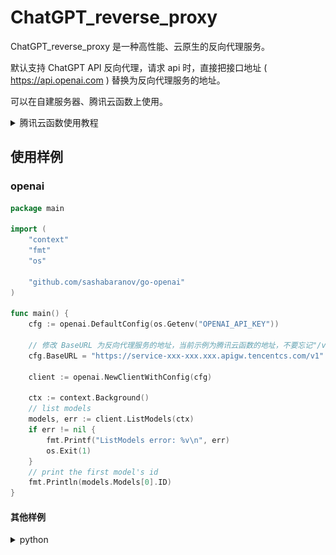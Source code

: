 # ChatGPT_reverse_proxy

ChatGPT_reverse_proxy 是一种高性能、云原生的反向代理服务。

默认支持 ChatGPT API 反向代理，请求 api 时，直接把接口地址 ( https://api.openai.com ) 替换为反向代理服务的地址。

可以在自建服务器、腾讯云函数上使用。

<details>
<summary>腾讯云函数使用教程</summary>

使用腾讯云函数来搭建 chatGPT 反向代理服务。

#### A. 新建云函数

1. 进入腾讯云函数控制台: https://console.cloud.tencent.com/scf/list?rid=15&ns=default
2. “云产品” --> “Serverless” --> “云函数”
3. “函数服务” --> “新建”
    - 点击 “从头开始”
    - 基础配置
        - 函数类型: Web函数
        - 名称: 随便填；例如：chatGPT
        - 地域: 选择境外的美国、加拿大等，推荐“硅谷”
        - 运行环境: Go 1
        - 时区: Asia/Shanghai(北京时间)
    - 函数代码
        - 提交方法: 本地上传zip包

          zip 包文件名: tencentcloud_chatgpt_reverse_proxy_v0.x.x_linux_amd64.zip

          下载地址: https://github.com/lenye/chatgpt_reverse_proxy/releases
    - 高级配置
        - 启动命令: 自定义模板
    - 环境配置
        - 内存: 128MB
        - 执行超时时间: 180 秒
    - 点击 “完成”

![基础配置.png](docs/new.png)

![高级配置.png](docs/new2.png)

#### B. 函数管理

1. 进入腾讯云函数控制台: https://console.cloud.tencent.com/scf/list?rid=15&ns=default
2. “函数服务” --> 在函数列表中选择刚刚新建函数“chatGPT”
3. “函数管理” --> “函数代码”
    - 访问路径

      复制链接: https://service-xxx-xxx.xxx.apigw.tencentcs.com/release/

![访问路径.png](docs/new3.png)

#### C. chatGPT 反向代理服务，腾讯云函数的地址

访问路径去除 "/release/"，得到 chatGPT 反向代理服务，腾讯云函数的地址:

https://service-xxx-xxx.xxx.apigw.tencentcs.com

请求 chatGPT api 时，直接把接口地址 ( https://api.openai.com ) 替换为腾讯云函数的地址。

</details>

## 使用样例

### openai

```go
package main

import (
	"context"
	"fmt"
	"os"

	"github.com/sashabaranov/go-openai"
)

func main() {
	cfg := openai.DefaultConfig(os.Getenv("OPENAI_API_KEY"))

	// 修改 BaseURL 为反向代理服务的地址，当前示例为腾讯云函数的地址，不要忘记"/v1"
	cfg.BaseURL = "https://service-xxx-xxx.xxx.apigw.tencentcs.com/v1"

	client := openai.NewClientWithConfig(cfg)

	ctx := context.Background()
	// list models
	models, err := client.ListModels(ctx)
	if err != nil {
		fmt.Printf("ListModels error: %v\n", err)
		os.Exit(1)
	}
	// print the first model's id
	fmt.Println(models.Models[0].ID)
}

```

#### 其他样例


<details>
<summary>python</summary>

```python
import os

import openai

openai.api_key = os.getenv("OPENAI_API_KEY")

# 修改 api_base 为反向代理服务的地址，当前示例为腾讯云函数的地址，不要忘记"/v1"
openai.api_base = "https://service-xxx-xxx.xxx.apigw.tencentcs.com/v1"

# list models
models = openai.Model.list()
# print the first model's id
print(models.data[0].id)
```
</details>